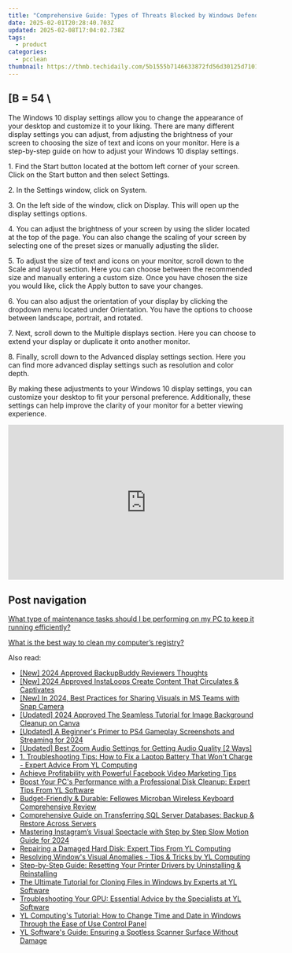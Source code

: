 ```yaml
---
title: "Comprehensive Guide: Types of Threats Blocked by Windows Defender - Insights From YL Computing"
date: 2025-02-01T20:28:40.703Z
updated: 2025-02-08T17:04:02.738Z
tags:
  - product
categories:
  - pcclean
thumbnail: https://thmb.techidaily.com/5b1555b7146633872fd56d30125d7101353d43d4ee7f4ba1a4a67766b9a7e657.jpg
---
```


## \[B = 54 \

The Windows 10 display settings allow you to change the appearance of your desktop and customize it to your liking. There are many different display settings you can adjust, from adjusting the brightness of your screen to choosing the size of text and icons on your monitor. Here is a step-by-step guide on how to adjust your Windows 10 display settings. 

1\. Find the Start button located at the bottom left corner of your screen. Click on the Start button and then select Settings.

2\. In the Settings window, click on System.

3\. On the left side of the window, click on Display. This will open up the display settings options. 

4\. You can adjust the brightness of your screen by using the slider located at the top of the page. You can also change the scaling of your screen by selecting one of the preset sizes or manually adjusting the slider.

5\. To adjust the size of text and icons on your monitor, scroll down to the Scale and layout section. Here you can choose between the recommended size and manually entering a custom size. Once you have chosen the size you would like, click the Apply button to save your changes.

6\. You can also adjust the orientation of your display by clicking the dropdown menu located under Orientation. You have the options to choose between landscape, portrait, and rotated.

7\. Next, scroll down to the Multiple displays section. Here you can choose to extend your display or duplicate it onto another monitor.

8\. Finally, scroll down to the Advanced display settings section. Here you can find more advanced display settings such as resolution and color depth. 

By making these adjustments to your Windows 10 display settings, you can customize your desktop to fit your personal preference. Additionally, these settings can help improve the clarity of your monitor for a better viewing experience.

<!-- affiliate ads begin -->
<iframe width="560" height="315" src="https://www.youtube.com/embed/HMuxjTCMX2E?si=ylRTMJuUstpjLsZc" title="YouTube video player" frameborder="0" allow="accelerometer; autoplay; clipboard-write; encrypted-media; gyroscope; picture-in-picture; web-share" referrerpolicy="strict-origin-when-cross-origin" allowfullscreen></iframe>
<!-- affiliate ads end -->

## Post navigation

[What type of maintenance tasks should I be performing on my PC to keep it running efficiently?](https://tools.techidaily.com/pcclean/products/)

[What is the best way to clean my computer’s registry?](https://tools.techidaily.com/pcclean/products/)

<ins class="adsbygoogle"
     style="display:block"
     data-ad-format="autorelaxed"
     data-ad-client="ca-pub-7571918770474297"
     data-ad-slot="1223367746"></ins>

<ins class="adsbygoogle"
     style="display:block"
     data-ad-client="ca-pub-7571918770474297"
     data-ad-slot="8358498916"
     data-ad-format="auto"
     data-full-width-responsive="true"></ins>

<span class="atpl-alsoreadstyle">Also read:</span>
<div><ul>
<li><a href="https://on-screen-recording.techidaily.com/new-2024-approved-backupbuddy-reviewers-thoughts/"><u>[New] 2024 Approved BackupBuddy Reviewers Thoughts</u></a></li>
<li><a href="https://instagram-video-files.techidaily.com/new-2024-approved-instaloops-create-content-that-circulates-and-captivates/"><u>[New] 2024 Approved InstaLoops Create Content That Circulates & Captivates</u></a></li>
<li><a href="https://snapchat-videos.techidaily.com/new-in-2024-best-practices-for-sharing-visuals-in-ms-teams-with-snap-camera/"><u>[New] In 2024, Best Practices for Sharing Visuals in MS Teams with Snap Camera</u></a></li>
<li><a href="https://fox-http.techidaily.com/updated-2024-approved-the-seamless-tutorial-for-image-background-cleanup-on-canva/"><u>[Updated] 2024 Approved The Seamless Tutorial for Image Background Cleanup on Canva</u></a></li>
<li><a href="https://screen-video-capture.techidaily.com/updated-a-beginners-primer-to-ps4-gameplay-screenshots-and-streaming-for-2024/"><u>[Updated] A Beginner's Primer to PS4 Gameplay Screenshots and Streaming for 2024</u></a></li>
<li><a href="https://on-screen-recording.techidaily.com/updated-best-zoom-audio-settings-for-getting-audio-quality-2-ways/"><u>[Updated] Best Zoom Audio Settings for Getting Audio Quality [2 Ways]</u></a></li>
<li><a href="https://discover-fantastic.techidaily.com/1-troubleshooting-tips-how-to-fix-a-laptop-battery-that-wont-charge-expert-advice-from-yl-computing/"><u>1. Troubleshooting Tips: How to Fix a Laptop Battery That Won't Charge - Expert Advice From YL Computing</u></a></li>
<li><a href="https://facebook-clips.techidaily.com/achieve-profitability-with-powerful-facebook-video-marketing-tips/"><u>Achieve Profitability with Powerful Facebook Video Marketing Tips</u></a></li>
<li><a href="https://discover-fantastic.techidaily.com/boost-your-pcs-performance-with-a-professional-disk-cleanup-expert-tips-from-yl-software/"><u>Boost Your PC's Performance with a Professional Disk Cleanup: Expert Tips From YL Software</u></a></li>
<li><a href="https://buynow-reviews.techidaily.com/budget-friendly-and-durable-fellowes-microban-wireless-keyboard-comprehensive-review/"><u>Budget-Friendly & Durable: Fellowes Microban Wireless Keyboard Comprehensive Review</u></a></li>
<li><a href="https://fox-where.techidaily.com/comprehensive-guide-on-transferring-sql-server-databases-backup-and-restore-across-servers/"><u>Comprehensive Guide on Transferring SQL Server Databases: Backup & Restore Across Servers</u></a></li>
<li><a href="https://instagram-video-recordings.techidaily.com/mastering-instagrams-visual-spectacle-with-step-by-step-slow-motion-guide-for-2024/"><u>Mastering Instagram’s Visual Spectacle with Step by Step Slow Motion Guide for 2024</u></a></li>
<li><a href="https://discover-fantastic.techidaily.com/repairing-a-damaged-hard-disk-expert-tips-from-yl-computing/"><u>Repairing a Damaged Hard Disk: Expert Tips From YL Computing</u></a></li>
<li><a href="https://discover-fantastic.techidaily.com/resolving-windows-visual-anomalies-tips-and-tricks-by-yl-computing/"><u>Resolving Window's Visual Anomalies - Tips & Tricks by YL Computing</u></a></li>
<li><a href="https://discover-fantastic.techidaily.com/step-by-step-guide-resetting-your-printer-drivers-by-uninstalling-and-reinstalling/"><u>Step-by-Step Guide: Resetting Your Printer Drivers by Uninstalling & Reinstalling</u></a></li>
<li><a href="https://discover-fantastic.techidaily.com/the-ultimate-tutorial-for-cloning-files-in-windows-by-experts-at-yl-software/"><u>The Ultimate Tutorial for Cloning Files in Windows by Experts at YL Software</u></a></li>
<li><a href="https://discover-fantastic.techidaily.com/troubleshooting-your-gpu-essential-advice-by-the-specialists-at-yl-software/"><u>Troubleshooting Your GPU: Essential Advice by the Specialists at YL Software</u></a></li>
<li><a href="https://discover-fantastic.techidaily.com/yl-computings-tutorial-how-to-change-time-and-date-in-windows-through-the-ease-of-use-control-panel/"><u>YL Computing's Tutorial: How to Change Time and Date in Windows Through the Ease of Use Control Panel</u></a></li>
<li><a href="https://discover-fantastic.techidaily.com/yl-softwares-guide-ensuring-a-spotless-scanner-surface-without-damage/"><u>YL Software's Guide: Ensuring a Spotless Scanner Surface Without Damage</u></a></li>
</ul></div>

